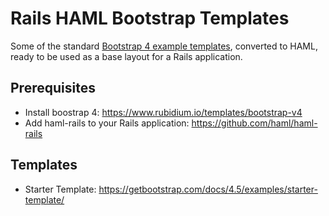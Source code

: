# Rails HAML Bootstrap Templates

Some of the standard [Bootstrap 4 example templates](https://getbootstrap.com/docs/4.5/examples/), converted to HAML, ready to be used as a base layout for a Rails application.

## Prerequisites

- Install boostrap 4: https://www.rubidium.io/templates/bootstrap-v4
- Add haml-rails to your Rails application: https://github.com/haml/haml-rails

## Templates

- Starter Template: https://getbootstrap.com/docs/4.5/examples/starter-template/
